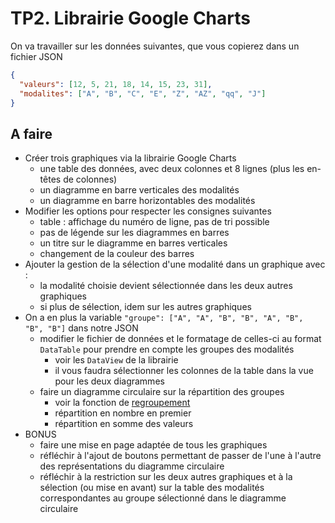 # TP2. Librairie Google Charts

On va travailler sur les données suivantes, que vous copierez dans un fichier JSON
```json
{
  "valeurs": [12, 5, 21, 18, 14, 15, 23, 31],
  "modalites": ["A", "B", "C", "E", "Z", "AZ", "qq", "J"]
}
```

## A faire

- Créer trois graphiques via la librairie Google Charts
    - une table des données, avec deux colonnes et 8 lignes (plus les en-têtes de colonnes)
    - un diagramme en barre verticales des modalités
    - un diagramme en barre horizontables des modalités
- Modifier les options pour respecter les consignes suivantes 
    - table : affichage du numéro de ligne, pas de tri possible
    - pas de légende sur les diagrammes en barres
    - un titre sur le diagramme en barres verticales
    - changement de la couleur des barres
- Ajouter la gestion de la sélection d'une modalité dans un graphique avec :
    - la modalité choisie devient sélectionnée dans les deux autres graphiques
    - si plus de sélection, idem sur les autres graphiques
- On a en plus la variable `"groupe": ["A", "A", "B", "B", "A", "B", "B", "B"]` dans notre JSON
    - modifier le fichier de données et le formatage de celles-ci au format `DataTable` pour prendre en compte les groupes des modalités
        - voir les `DataView` de la librairie
        - il vous faudra sélectionner les colonnes de la table dans la vue pour les deux diagrammes
    - faire un diagramme circulaire sur la répartition des groupes 
        - voir la fonction de [regroupement](https://developers.google.com/chart/interactive/docs/reference#google_visualization_data_group)
        - répartition en nombre en premier
        - répartition en somme des valeurs
- BONUS
    - faire une mise en page adaptée de tous les graphiques
    - réfléchir à l'ajout de boutons permettant de passer de l'une à l'autre des représentations du diagramme circulaire
    - réfléchir à la restriction sur les deux autres graphiques et à la sélection (ou mise en avant) sur la table des modalités correspondantes au groupe sélectionné dans le diagramme circulaire
